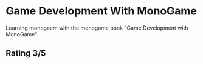 # Game Development With MonoGame

Learning  monogaem with the monogame book "Game Development with MonoGame"


## Rating 3/5